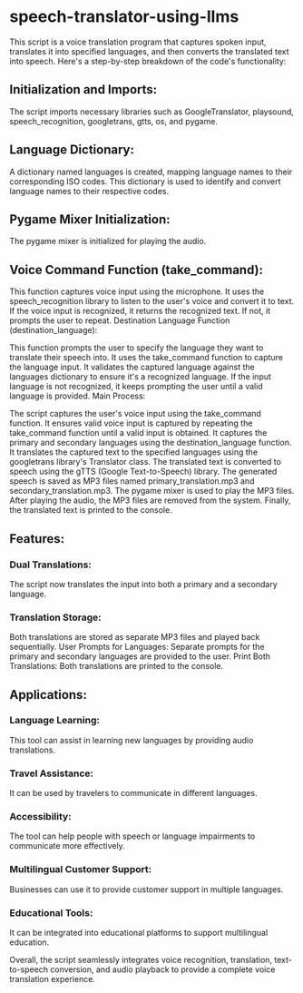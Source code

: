 # speech-translator-using-llms
This script is a voice translation program that captures spoken input, translates it into specified languages, and then converts the translated text into speech. Here's a step-by-step breakdown of the code's functionality:

## Initialization and Imports:
The script imports necessary libraries such as GoogleTranslator, playsound, speech_recognition, googletrans, gtts, os, and pygame.

## Language Dictionary:
A dictionary named languages is created, mapping language names to their corresponding ISO codes. This dictionary is used to identify and convert language names to their respective codes.

## Pygame Mixer Initialization: 
The pygame mixer is initialized for playing the audio.

## Voice Command Function (take_command):

This function captures voice input using the microphone.
It uses the speech_recognition library to listen to the user's voice and convert it to text.
If the voice input is recognized, it returns the recognized text. If not, it prompts the user to repeat.
Destination Language Function (destination_language):

This function prompts the user to specify the language they want to translate their speech into.
It uses the take_command function to capture the language input.
It validates the captured language against the languages dictionary to ensure it's a recognized language.
If the input language is not recognized, it keeps prompting the user until a valid language is provided.
Main Process:

The script captures the user's voice input using the take_command function.
It ensures valid voice input is captured by repeating the take_command function until a valid input is obtained.
It captures the primary and secondary languages using the destination_language function.
It translates the captured text to the specified languages using the googletrans library's Translator class.
The translated text is converted to speech using the gTTS (Google Text-to-Speech) library.
The generated speech is saved as MP3 files named primary_translation.mp3 and secondary_translation.mp3.
The pygame mixer is used to play the MP3 files.
After playing the audio, the MP3 files are removed from the system.
Finally, the translated text is printed to the console.


## Features:
### Dual Translations: 
The script now translates the input into both a primary and a secondary language.
### Translation Storage: 
Both translations are stored as separate MP3 files and played back sequentially.
User Prompts for Languages: Separate prompts for the primary and secondary languages are provided to the user.
Print Both Translations: Both translations are printed to the console.

## Applications:
### Language Learning: 
This tool can assist in learning new languages by providing audio translations.

### Travel Assistance: 
It can be used by travelers to communicate in different languages.

### Accessibility:
The tool can help people with speech or language impairments to communicate more effectively.

### Multilingual Customer Support:
Businesses can use it to provide customer support in multiple languages.

### Educational Tools: 
It can be integrated into educational platforms to support multilingual education.

Overall, the script seamlessly integrates voice recognition, translation, text-to-speech conversion, and audio playback to provide a complete voice translation experience.
